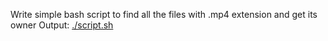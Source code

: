 Write simple bash script to find all the files with .mp4 extension and get its owner
Output: [./script.sh](script.sh)
